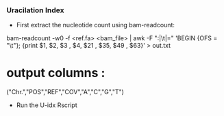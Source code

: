### Uracilation Index ###

* First extract the nucleotide count using bam-readcount:

bam-readcount -w0 -f <ref.fa> <bam_file> | awk -F ":|\t|=" 'BEGIN {OFS = "\t"}; {print $1, $2, $3 , $4, $21 , $35, $49 , $63}' > out.txt

# output columns :
("Chr.","POS","REF","COV","A","C","G","T")

* Run the U-idx Rscript 
